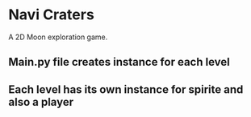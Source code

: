 # Navi Craters
A 2D Moon exploration game.

## Main.py file creates instance for each level

## Each level has its own instance for spirite and also a player

